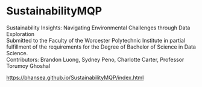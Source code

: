 # SustainabilityMQP
Sustainability Insights: Navigating Environmental Challenges through Data Exploration<br>
Submitted to the Faculty of the Worcester Polytechnic Institute in partial fulfillment of the requirements for the Degree of Bachelor of Science in Data Science.<br>
Contributors: Brandon Luong, Sydney Peno, Charlotte Carter, Professor Torumoy Ghoshal<br>

https://bhansea.github.io/SustainabilityMQP/index.html
